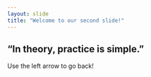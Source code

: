 ```yaml
---
layout: slide
title: "Welcome to our second slide!"
---
```

“In theory, practice is simple.”
---
Use the left arrow to go back!
